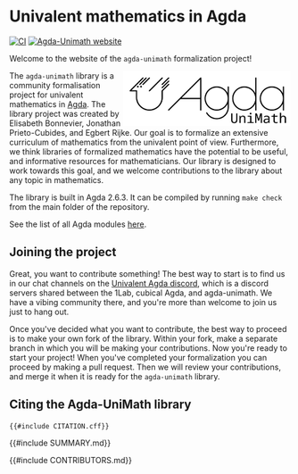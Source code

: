# Univalent mathematics in Agda

[![CI](https://github.com/UniMath/agda-unimath/actions/workflows/ci.yaml/badge.svg)](https://github.com/UniMath/agda-unimath/actions/workflows/ci.yaml)
[![Agda-Unimath website](https://github.com/UniMath/agda-unimath/actions/workflows/pages.yaml/badge.svg)](https://github.com/UniMath/agda-unimath/actions/workflows/pages.yaml)

Welcome to the website of the `agda-unimath` formalization project!

<a href="https://github.com/unimath/agda-unimath">
<img align="right" width="300" alt="Agda-UniMath" src="./theme/images/agda-unimath-logo.svg" />
</a>

The `agda-unimath` library is a community formalisation project for univalent
mathematics in [Agda](https://github.com/agda/agda). The library project was
created by Elisabeth Bonnevier, Jonathan Prieto-Cubides, and Egbert Rijke. Our
goal is to formalize an extensive curriculum of mathematics from the univalent
point of view. Furthermore, we think libraries of formalized mathematics have
the potential to be useful, and informative resources for mathematicians. Our
library is designed to work towards this goal, and we welcome contributions to
the library about any topic in mathematics.

The library is built in Agda 2.6.3. It can be compiled by running `make check`
from the main folder of the repository.

See the list of all Agda modules [here](everything.html).

## Joining the project

Great, you want to contribute something! The best way to start is to find us in
our chat channels on the
[Univalent Agda discord](https://discord.gg/Zp2e8hYsuX), which is a discord
servers shared between the 1Lab, cubical Agda, and agda-unimath. We have a
vibing community there, and you're more than welcome to join us just to hang
out.

Once you've decided what you want to contribute, the best way to proceed is to
make your own fork of the library. Within your fork, make a separate branch in
which you will be making your contributions. Now you're ready to start your
project! When you've completed your formalization you can proceed by making a
pull request. Then we will review your contributions, and merge it when it is
ready for the `agda-unimath` library.

## Citing the Agda-UniMath library

```md
{{#include CITATION.cff}}
```

{{#include SUMMARY.md}}

{{#include CONTRIBUTORS.md}}
